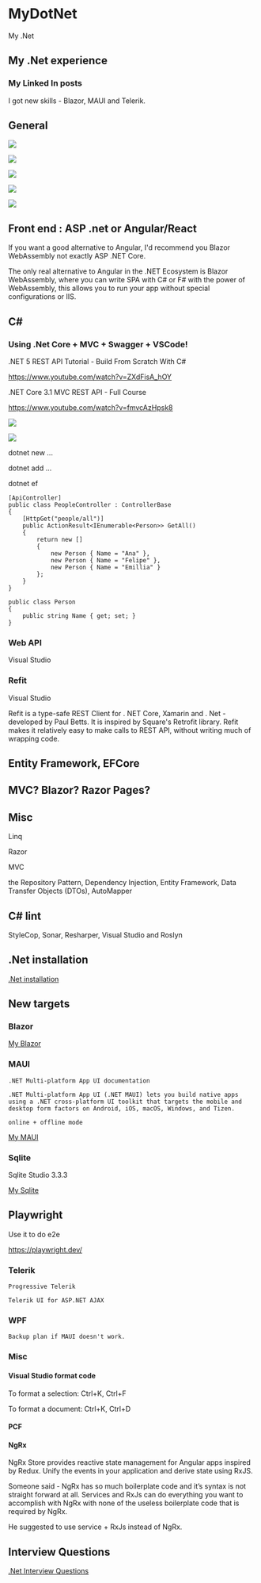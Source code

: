 # MyDotNet

My .Net

## My .Net experience

### My Linked In posts

I got new skills - Blazor, MAUI and Telerik.

## General

![](image/README/001.png)

![](image/README/002.png)

![](image/README/003.png)

![](image/README/004.png)

![](image/README/005.png)

## Front end : ASP .net or Angular/React

If you want a good alternative to Angular, I'd recommend you Blazor WebAssembly not exactly ASP .NET Core.

The only real alternative to Angular in the .NET Ecosystem is Blazor WebAssembly, where you can write SPA with C# or F# with the power of WebAssembly, this allows you to run your app without special configurations or IIS.

## C#

### Using .Net Core + MVC + Swagger + VSCode!

.NET 5 REST API Tutorial - Build From Scratch With C#

https://www.youtube.com/watch?v=ZXdFisA_hOY

.NET Core 3.1 MVC REST API - Full Course

https://www.youtube.com/watch?v=fmvcAzHpsk8

![](image/README/MVC_01.png)

![](image/README/MVC_02.png)

dotnet new ...

dotnet add ...

dotnet ef

```dos
[ApiController]
public class PeopleController : ControllerBase
{
    [HttpGet("people/all")]
    public ActionResult<IEnumerable<Person>> GetAll()
    {
        return new []
        {
            new Person { Name = "Ana" },
            new Person { Name = "Felipe" },
            new Person { Name = "Emillia" }
        };
    }
}

public class Person
{
    public string Name { get; set; }
}
```

### Web API

Visual Studio

### Refit

Visual Studio

Refit is a type-safe REST Client for . NET Core, Xamarin and . Net - developed by Paul Betts. It is inspired by Square's Retrofit library. Refit makes it relatively easy to make calls to REST API, without writing much of wrapping code.

## Entity Framework, EFCore

## MVC? Blazor? Razor Pages?

## Misc

Linq

Razor

MVC

the Repository Pattern, Dependency Injection, Entity Framework, Data Transfer Objects (DTOs), AutoMapper

## C# lint

StyleCop, Sonar, Resharper, Visual Studio and Roslyn

## .Net installation

[.Net installation](my_DotNetInstall.md)

## New targets

### Blazor

[My Blazor](my_Blazor.md)

### MAUI

    .NET Multi-platform App UI documentation

    .NET Multi-platform App UI (.NET MAUI) lets you build native apps using a .NET cross-platform UI toolkit that targets the mobile and desktop form factors on Android, iOS, macOS, Windows, and Tizen.

    online + offline mode

[My MAUI](my_MAUI.md)

### Sqlite

Sqlite Studio 3.3.3

[My Sqlite](my_Sqlite.md)

## Playwright

Use it to do e2e

https://playwright.dev/

### Telerik

    Progressive Telerik

    Telerik UI for ASP.NET AJAX

### WPF

    Backup plan if MAUI doesn't work.

### Misc

#### Visual Studio format code

To format a selection: Ctrl+K, Ctrl+F

To format a document: Ctrl+K, Ctrl+D

#### PCF

#### NgRx

NgRx Store provides reactive state management for Angular apps inspired by Redux. Unify the events in your application and derive state using RxJS.

Someone said - NgRx has so much boilerplate code and it’s syntax is not straight forward at all. Services and RxJs can do everything you want to accomplish with NgRx with none of the useless boilerplate code that is required by NgRx.

He suggested to use service + RxJs instead of NgRx.

## Interview Questions

[.Net Interview Questions](my_DotNetIwQ.md)
